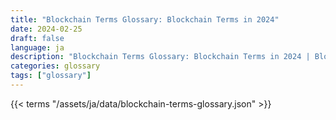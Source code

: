 ```yaml
---
title: "Blockchain Terms Glossary: Blockchain Terms in 2024"  
date: 2024-02-25
draft: false
language: ja
description: "Blockchain Terms Glossary: Blockchain Terms in 2024 | Blockchain Terms Glossary"
categories: glossary
tags: ["glossary"]
---
```


{{< terms "/assets/ja/data/blockchain-terms-glossary.json" >}}